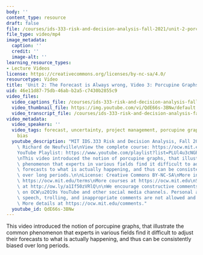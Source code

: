 ```yaml
---
body: ''
content_type: resource
draft: false
file: /courses/ids-333-risk-and-decision-analysis-fall-2021/unit-2-porcupine-graphic-video-3_360p_16_9.mp4
file_type: video/mp4
image_metadata:
  caption: ''
  credit: ''
  image-alt: ''
learning_resource_types:
- Lecture Videos
license: https://creativecommons.org/licenses/by-nc-sa/4.0/
resourcetype: Video
title: 'Unit 2: The Forecast is Always wrong, Video 3: Porcupine Graphs'
uid: 46e11d87-75db-46ab-b2a5-c7430b2855c9
video_files:
  video_captions_file: /courses/ids-333-risk-and-decision-analysis-fall-2021/1TMgkTHm7N4IPTESz84p6sFEhnazd_PkI_transcript.webvtt
  video_thumbnail_file: https://img.youtube.com/vi/QdE66s-3BNw/default.jpg
  video_transcript_file: /courses/ids-333-risk-and-decision-analysis-fall-2021/1TMgkTHm7N4IPTESz84p6sFEhnazd_PkI_transcript.pdf
video_metadata:
  video_speakers: ''
  video_tags: forecast, uncertainty, project management, porcupine graphs, expert
    bias
  youtube_description: "MIT IDS.333 Risk and Decision Analysis, Fall 2021\nInstructor:\
    \ Richard de Neufville\nView the complete course: https://ocw.mit.edu/courses/ids-333-risk-and-decision-analysis-fall-2021/\n\
    YouTube Playlist: https://www.youtube.com/playlist?list=PLUl4u3cNGP62jwhTqp8_1kwrkDkxZhpQC\n\
    \nThis video introduced the notion of porcupine graphs, that illustrate the common\
    \ phenomenon that experts in various fields find it difficult to adjust their\
    \ forecasts to what is actually happening, and thus can be consistently biased\
    \ over long periods.\n\nLicense: Creative Commons BY-NC-SA\nMore information at\
    \ https://ocw.mit.edu/terms\nMore courses at https://ocw.mit.edu\nSupport OCW\
    \ at http://ow.ly/a1If50zVRlQ\n\nWe encourage constructive comments and discussion\
    \ on OCW\u2019s YouTube and other social media channels. Personal attacks, hate\
    \ speech, trolling, and inappropriate comments are not allowed and may be removed.\
    \ More details at https://ocw.mit.edu/comments."
  youtube_id: QdE66s-3BNw
---
```

This video introduced the notion of porcupine graphs, that illustrate the common phenomenon that experts in various fields find it difficult to adjust their forecasts to what is actually happening, and thus can be consistently biased over long periods.
